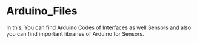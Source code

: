 # Arduino_Files
In this, You can find Arduino Codes of Interfaces as well Sensors and also you can find important libraries of Arduino for Sensors.
